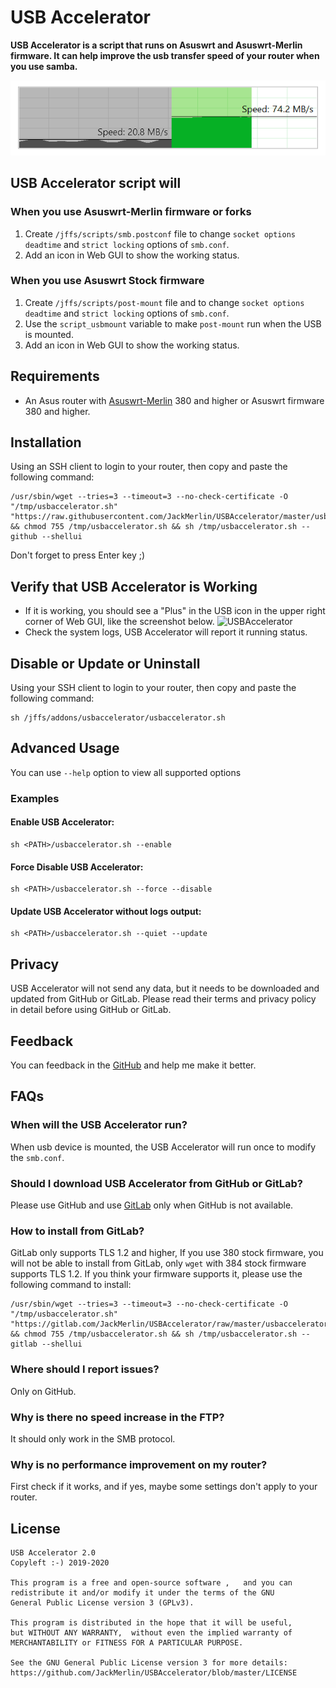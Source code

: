 # USB Accelerator
**USB Accelerator is a script that runs on Asuswrt and Asuswrt-Merlin firmware. It can help improve the usb transfer speed of your router when you use samba.**

![USBAccelerator](https://raw.githubusercontent.com/JackMerlin/USBAccelerator/master/.github/Screenshot_1.png)

## USB Accelerator script will
### When you use Asuswrt-Merlin firmware or forks
1. Create `/jffs/scripts/smb.postconf` file to change `socket options` `deadtime` and `strict locking` options of `smb.conf`.
2. Add an icon in Web GUI to show the working status.

### When you use Asuswrt Stock firmware
1. Create `/jffs/scripts/post-mount` file and to change `socket options` `deadtime` and `strict locking` options of `smb.conf`.
2. Use the `script_usbmount` variable to make `post-mount` run when the USB is mounted.
3. Add an icon in Web GUI to show the working status.

## Requirements
* An Asus router with [Asuswrt-Merlin](https://www.asuswrt-merlin.net/) 380 and higher or Asuswrt firmware 380 and higher.

## Installation
Using an SSH client to login to your router, then copy and paste the following command:
```Shell
/usr/sbin/wget --tries=3 --timeout=3 --no-check-certificate -O "/tmp/usbaccelerator.sh" "https://raw.githubusercontent.com/JackMerlin/USBAccelerator/master/usbaccelerator.sh" && chmod 755 /tmp/usbaccelerator.sh && sh /tmp/usbaccelerator.sh --github --shellui
```
Don't forget to press Enter key ;)

## Verify that USB Accelerator is Working
* If it is working, you should see a "Plus" in the USB icon in the upper right corner of Web GUI, like the screenshot below.
![USBAccelerator](https://raw.githubusercontent.com/JackMerlin/USBAccelerator/master/.github/Screenshot_2.png)
* Check the system logs, USB Accelerator will report it running status.

## Disable or Update or Uninstall
Using your SSH client to login to your router, then copy and paste the following command:
```
sh /jffs/addons/usbaccelerator/usbaccelerator.sh
```

## Advanced Usage
You can use `--help` option to view all supported options
### Examples
#### Enable USB Accelerator:
```
sh <PATH>/usbaccelerator.sh --enable
```
#### Force Disable USB Accelerator:
```
sh <PATH>/usbaccelerator.sh --force --disable
```
#### Update USB Accelerator without logs output:
```
sh <PATH>/usbaccelerator.sh --quiet --update
```

## Privacy
USB Accelerator will not send any data, but it needs to be downloaded and updated from GitHub or GitLab. Please read their terms and privacy policy in detail before using GitHub or GitLab.

## Feedback
You can feedback in the [GitHub](https://github.com/JackMerlin/USBAccelerator/issues) and help me make it better.

## FAQs
### When will the USB Accelerator run?
When usb device is mounted, the USB Accelerator will run once to modify the `smb.conf`.

### Should I download USB Accelerator from GitHub or GitLab?
Please use GitHub and use [GitLab](https://gitlab.com/JackMerlin/USBAccelerator/) only when GitHub is not available.

### How to install from GitLab?
GitLab only supports TLS 1.2 and higher, If you use 380 stock firmware, you will not be able to install from GitLab, only `wget` with 384 stock firmware supports TLS 1.2.
If you think your firmware supports it, please use the following command to install:
```Shell
/usr/sbin/wget --tries=3 --timeout=3 --no-check-certificate -O "/tmp/usbaccelerator.sh" "https://gitlab.com/JackMerlin/USBAccelerator/raw/master/usbaccelerator.sh" && chmod 755 /tmp/usbaccelerator.sh && sh /tmp/usbaccelerator.sh --gitlab --shellui
```

### Where should I report issues?
Only on GitHub.

### Why is there no speed increase in the FTP?
It should only work in the SMB protocol.

### Why is no performance improvement on my router?
First check if it works, and if yes, maybe some settings don't apply to your router.

## License
```
USB Accelerator 2.0
Copyleft :-) 2019-2020

This program is a free and open-source software ,   and you can
redistribute it and/or modify it under the terms of the GNU
General Public License version 3 (GPLv3).

This program is distributed in the hope that it will be useful,
but WITHOUT ANY WARRANTY,  without even the implied warranty of
MERCHANTABILITY or FITNESS FOR A PARTICULAR PURPOSE.

See the GNU General Public License version 3 for more details:
https://github.com/JackMerlin/USBAccelerator/blob/master/LICENSE
```
